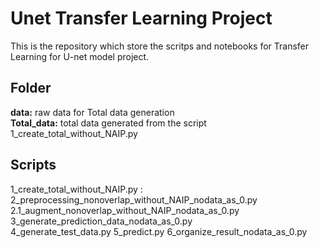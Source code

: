 # Unet Transfer Learning Project

This is the repository which store the scritps and notebooks for Transfer Learning for U-net model project. 

## Folder  
**data:** raw data for Total data generation  
**Total_data:** total data generated from the script 1_create_total_without_NAIP.py  

## Scripts 

1_create_total_without_NAIP.py :
2_preprocessing_nonoverlap_without_NAIP_nodata_as_0.py
2.1_augment_nonoverlap_without_NAIP_nodata_as_0.py
3_generate_prediction_data_nodata_as_0.py  
4_generate_test_data.py
5_predict.py
6_organize_result_nodata_as_0.py
